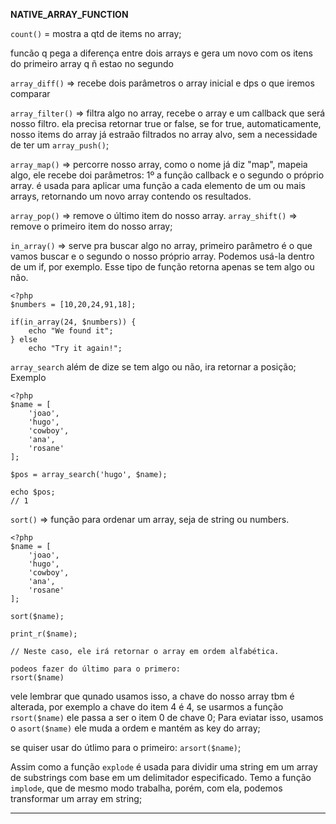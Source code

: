 **********NATIVE_ARRAY_FUNCTION**********

````count()```` = mostra a qtd de items no array;

funcão q pega  a diferença entre dois arrays e gera um novo com os itens do primeiro array q ñ estao no segundo

````array_diff()```` => recebe dois parâmetros o array inicial e dps o que iremos comparar

````array_filter()```` => filtra algo no array, recebe o array e um callback que será nosso filtro.
ela precisa retornar true or false, se for true, automaticamente, nosso items do array já estraão filtrados no array alvo, sem a necessidade de ter um ````array_push()````;

```array_map()``` => percorre nosso array, como o nome já diz "map", mapeia algo, ele recebe doi parâmetros: 1º a função callback e o segundo o próprio array. é usada para aplicar uma função a cada elemento de um ou mais arrays, retornando um novo array contendo os resultados.

```array_pop()``` => remove o último item do nosso array.
```array_shift()``` => remove o primeiro item do nosso array;

```in_array()``` => serve pra buscar algo no array, primeiro parâmetro é o que vamos buscar e o segundo o nosso próprio array. Podemos usá-la dentro de um if, por exemplo. Esse tipo de função retorna apenas se tem algo ou não.

````
<?php
$numbers = [10,20,24,91,18];

if(in_array(24, $numbers)) {
    echo "We found it";
} else 
    echo "Try it again!";
````

```array_search``` além de dize se tem algo ou não, ira retornar a posição; Exemplo

```
<?php
$name = [
    'joao',
    'hugo',
    'cowboy',
    'ana',
    'rosane'
];

$pos = array_search('hugo', $name);

echo $pos;
// 1
```

```sort()``` => função para ordenar um array, seja de string ou numbers.

```
<?php
$name = [
    'joao',
    'hugo',
    'cowboy',
    'ana',
    'rosane'
];

sort($name);

print_r($name);

// Neste caso, ele irá retornar o array em ordem alfabética.

podeos fazer do último para o primero:
rsort($name)
```

vele lembrar que qunado usamos isso, a chave do nosso array tbm é alterada, por exemplo a chave do item 4 é 4, se usarmos a função ``rsort($name)`` ele passa a ser o item 0 de chave 0;
Para eviatar isso, usamos o 
``asort($name)`` ele muda a ordem e mantém as key do array;

se quiser usar do útlimo para o primeiro: ``arsort($name)``;

Assim como a função ````explode```` é usada para dividir uma string em um array de substrings com base em um delimitador especificado. Temo a função ``implode``,  que de mesmo modo trabalha, porém, com ela, podemos transformar um array em string;


*****************************************